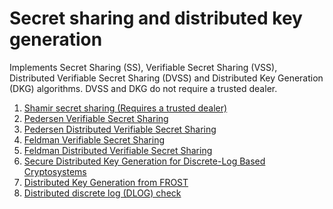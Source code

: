 # Secret sharing and distributed key generation

Implements Secret Sharing (SS), Verifiable Secret Sharing (VSS), Distributed Verifiable Secret Sharing (DVSS) and Distributed 
Key Generation (DKG) algorithms. DVSS and DKG do not require a trusted dealer.

1. [Shamir secret sharing (Requires a trusted dealer)](./src/shamir_ss.rs)
1. [Pedersen Verifiable Secret Sharing](./src/pedersen_vss.rs)
1. [Pedersen Distributed Verifiable Secret Sharing](./src/pedersen_dvss.rs)
1. [Feldman Verifiable Secret Sharing](./src/feldman_vss.rs)
1. [Feldman Distributed Verifiable Secret Sharing](./src/feldman_dvss_dkg.rs)
1. [Secure Distributed Key Generation for Discrete-Log Based Cryptosystems](./src/gennaro_dkg.rs)
1. [Distributed Key Generation from FROST](./src/frost_dkg.rs)
1. [Distributed discrete log (DLOG) check](./src/distributed_dlog_check)